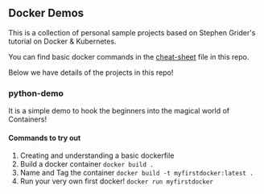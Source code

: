 ## Docker Demos
This is a collection of personal sample projects based on Stephen Grider's tutorial on Docker & Kubernetes.

You can find basic docker commands in the [cheat-sheet](https://github.com/karthikkumar1996/docker-demos/blob/master/cheat-sheet.md) file in this repo.

Below we have details of the projects in this repo!

### python-demo
It is a simple demo to hook the beginners into the magical world of Containers!

#### Commands to try out
 1. Creating and understanding a basic dockerfile
 1. Build a docker container 
     `docker build .` 
 1. Name and Tag the container
    `docker build -t myfirstdocker:latest .`
 1. Run your very own first docker!
    `docker run myfirstdocker`
